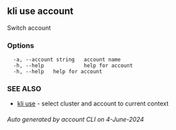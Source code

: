 ## kli use account

Switch account



### Options

```
  -a, --account string   account name
  -h, --help             help for account
  -h, --help   help for account
```

### SEE ALSO

* [kli use](kli_use.md)  - select cluster and account to current context

###### Auto generated by account CLI on 4-June-2024
